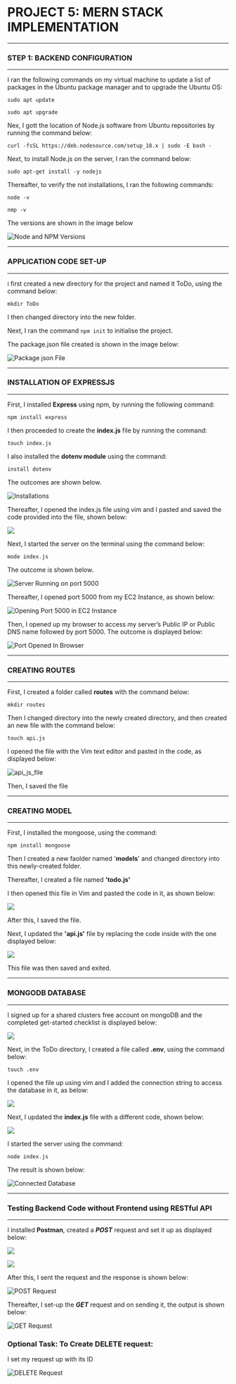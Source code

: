 # **PROJECT 5: MERN STACK IMPLEMENTATION**
___
### **STEP 1: BACKEND CONFIGURATION**
___

I ran the following commands on my virtual machine to update a list of packages in the Ubuntu package manager and to upgrade the Ubuntu OS:

`sudo apt update`

`sudo apt upgrade`

Nex, I gott the location of Node.js software from Ubuntu repositories by running the command below:

`curl -fsSL https://deb.nodesource.com/setup_18.x | sudo -E bash -`

Next, to install Node.js on the server, I ran the command below:

`sudo apt-get install -y nodejs`

Thereafter, to verify the not installations, I ran the following commands:

`node -v `

`nmp -v`

The versions are shown in the image below

![Node and NPM Versions](./images/npm_and_node_versions.PNG "Node and NPM Versions")



---
 ### **APPLICATION CODE SET-UP**
 ---

 i first created a new directory for the project and named it ToDo, using the command below:

 `mkdir ToDo`

 I then changed directory into the new folder.

 Next, I ran the command `npm init` to initialise the project.

 The package.json file created is shown in the image below:


 ![Package json File](./images/package._json-file.PNG "Package json File")




---
 ### **INSTALLATION OF EXPRESSJS**
---

First, I installed **Express** using npm, by running the following command:

`npm install express`

I then proceeded to create the **index.js** file by running the command:

`touch index.js`

I also installed the **dotenv module** using the command:

`install dotenv`

The outcomes are shown below.

![Installations](./images/installations.PNG)


Thereafter, I opened the index.js file using vim and I pasted and saved the code provided into the file, shown below:

![](./images/code.PNG)

Next, I started the server on the terminal using the command below:

`mode index.js `

The outcome is shown below.

![Server Running on port 5000](./images/running-server.PNG "Server Running on port 5000")


Thereafter, I opened port 5000 from my EC2 Instance, as shown below:

![Opening Port 5000 in EC2 Instance](./images/opening-up-port-5000.PNG "Opening Port 5000 in EC2 Instance")


Then, I opened up my browser to access my server’s Public IP or Public DNS name followed by port 5000. The outcome is displayed below:

![Port Opened In Browser](./images/Port%20opened%20in%20browser.PNG "Port Opened In Browser")



---
 ### **CREATING ROUTES**
---



First, I created a folder called **routes** with the command below:

`mkdir routes`

Then I changed directory into the newly created directory, and then created an new file with the command below:


`touch api.js`

I opened the file with the Vim text editor and pasted in the code, as displayed below:

![api_js_file](./images/api-file.PNG)

Then, I saved the file


---
 ### **CREATING MODEL**
 ---

 First, I installed the mongoose, using the command:

 `npm install mongoose`

 Then I created a new faolder named '**models**' and changed directory into this newly-created folder.

 Thereafter, I created a file named **'todo.js'**

 I then opened this file in Vim and pasted the code in it, as shown below:

 ![](./images/todojs-file.PNG)

 After this, I saved the file.


Next, I updated the **'api.js'** file by replacing the code inside with the one displayed below:

![](./images/updated-route.PNG)

This file was then saved and exited.

---
### **MONGODB DATABASE**
---

I signed up for a shared clusters free account on mongoDB and the completed get-started checklist is displayed below:

![](./images/mongoDB.PNG)

Next, in the ToDo directory, I created a file called **.env**, using the command below:

`touch .env`

I opened the file up using vim and I added the connection string to access the database in it, as below:

![](./images/connection-string.PNG)

Next, I updated the **index.js** file with a different code, shown below:

![](./images/updated-indexjs-file.PNG)

I started the server using the command:

`node index.js`

The result is shown below:

![Connected Database](./images/connected-database.PNG "Connected Database")

---
### **Testing Backend Code without Frontend using RESTful API**
---

I installed **Postman**, created a ***POST*** request and set it up as displayed below:

![](./images/postman1.PNG)

![](./images/postman2.PNG)

After this, I sent the request and the response is shown below:

![POST Request](./images/POST-REQUEST.PNG "POST Request")

Thereafter, I set-up the ***GET*** request and on sending it, the output is shown below:

![GET Request](./images/GET-request.PNG "GET Request")

### **Optional Task:** To Create **DELETE** request:

I set my request up with its ID 

![DELETE Request](./images/DELETE-REQUEST.PNG "DELETE Request")

